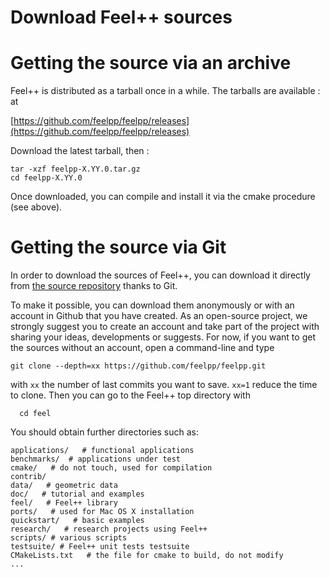 Download Feel++ sources
=======================
<!-- toc -->

# Getting the source via an archive

Feel++ is distributed as a tarball once in a while. The tarballs are available :
at

[https://github.com/feelpp/feelpp/releases](https://github.com/feelpp/feelpp/releases)

Download the latest tarball, then :
```
tar -xzf feelpp-X.YY.0.tar.gz
cd feelpp-X.YY.0
```
Once downloaded, you can compile and install it via the cmake procedure (see above).

# Getting the source via Git

In order to download the sources of Feel++, you can download it
directly from [the source repository](https://github.com/feelpp/feelpp)
thanks to Git.

To make it possible, you can download them anonymously or with an
account in Github that you have created. As an open-source project, we
strongly suggest you to create an account and take part of the project
with sharing your ideas, developments or suggests. For now, if you
want to get the sources without an account, open a command-line and
type

```
git clone --depth=xx https://github.com/feelpp/feelpp.git
```
with `xx` the number of last commits you want to save.
`xx=1` reduce the time to clone.
Then you can go to the Feel++ top directory with
```
  cd feel
```
You should obtain further directories such as:
```
applications/   # functional applications
benchmarks/  # applications under test
cmake/   # do not touch, used for compilation
contrib/
data/   # geometric data
doc/   # tutorial and examples
feel/   # Feel++ library
ports/   # used for Mac OS X installation
quickstart/   # basic examples
research/   # research projects using Feel++
scripts/ # various scripts
testsuite/ # Feel++ unit tests testsuite
CMakeLists.txt   # the file for cmake to build, do not modify
...
```
